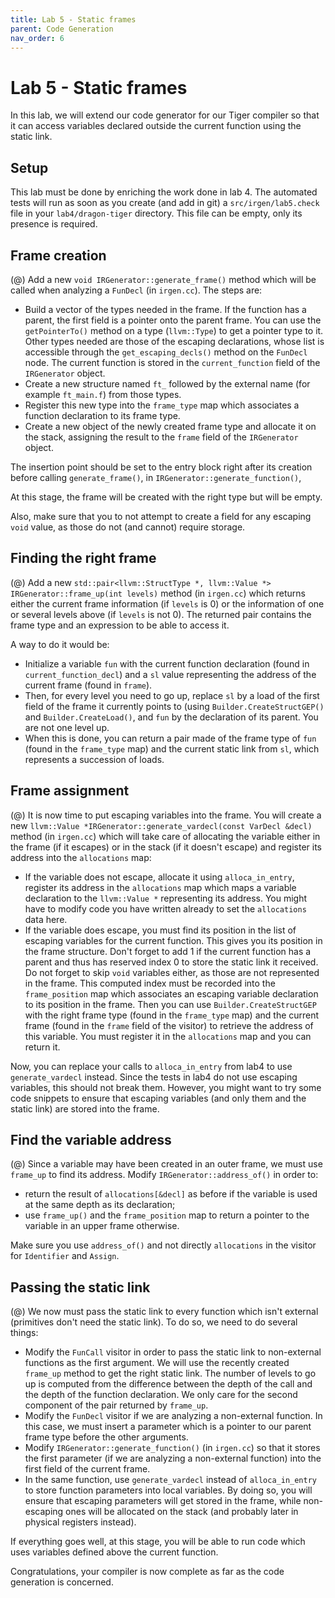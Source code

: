 ```yaml
---
title: Lab 5 - Static frames
parent: Code Generation
nav_order: 6
---
```

# Lab 5 - Static frames

In this lab, we will extend our code generator for our
Tiger compiler so that it can access variables declared
outside the current function using the static link.

Setup
-----

This lab must be done by enriching the work done in lab 4. The automated
tests will run as soon as you create (and add in git) a `src/irgen/lab5.check`
file in your `lab4/dragon-tiger` directory. This file can be empty, only
its presence is required.

Frame creation
--------------

(@) Add a new `void IRGenerator::generate_frame()` method which will
be called when analyzing a `FunDecl` (in `irgen.cc`). The steps are:

- Build a vector of the types needed in the frame. If the function has a parent,
  the first field is a pointer onto the parent frame. You can use the `getPointerTo()`
  method on a type (`llvm::Type`) to get a pointer type to it. Other types needed are those
  of the escaping declarations, whose list is accessible through the
  `get_escaping_decls()` method on the `FunDecl` node. The current function is
  stored in the `current_function` field of the `IRGenerator` object.
- Create a new structure named `ft_` followed by the external name (for example
`ft_main.f`) from those types.
- Register this new type into the `frame_type` map which associates a function
  declaration to its frame type.
- Create a new object of the newly created frame type and allocate it on the
  stack, assigning the result to the `frame` field of the `IRGenerator` object.

The insertion point should be set to the entry block right after its creation
before calling `generate_frame()`, in `IRGenerator::generate_function()`,

At this stage, the frame will be created with the right type but will be
empty.

Also, make sure that you to not attempt to create a field for any escaping
`void` value, as those do not (and cannot) require storage.

Finding the right frame
-----------------------

(@) Add a new `std::pair<llvm::StructType *, llvm::Value *> IRGenerator::frame_up(int levels)`
method (in `irgen.cc`) which returns either the current frame information (if `levels` is 0)
or the information of one or several levels above (if `levels` is not 0). The returned pair
contains the frame type and an expression to be able to access it.

A way to do it would be:

- Initialize a variable `fun` with the current function declaration (found in
  `current_function_decl`) and a `sl` value representing the address of the
  current frame (found in `frame`).
- Then, for every level you need to go up, replace `sl` by a load of the
  first field of the frame it currently points to (using `Builder.CreateStructGEP()`
  and `Builder.CreateLoad()`, and `fun` by the declaration of its parent. You
  are not one level up.
- When this is done, you can return a pair made of the frame type of `fun`
  (found in the `frame_type` map) and the current static link from `sl`, which represents
  a succession of loads.

Frame assignment
----------------

(@) It is now time to put escaping variables into the frame. You will
create a new `llvm::Value *IRGenerator::generate_vardecl(const VarDecl &decl)`
method (in `irgen.cc`) which will take care of allocating the variable
either in the frame (if it escapes) or in the stack (if it doesn't escape)
and register its address into the `allocations` map:

- If the variable does not escape, allocate it using `alloca_in_entry`,
  register its address in the `allocations` map which maps a variable
  declaration to the `llvm::Value *` representing its address. You might
  have to modify code you have written already to set the `allocations`
  data here.
- If the variable does escape, you must find its position in the list
  of escaping variables for the current function. This gives you its
  position in the frame structure. Don't forget to add 1 if the current
  function has a parent and thus has reserved index 0 to store the static
  link it received. Do not forget to skip `void` variables either, as those
  are not represented in the frame. This computed index must be recorded
  into the `frame_position` map which associates an escaping variable
  declaration to its position in the frame. Then you can use
  `Builder.CreateStructGEP` with the right frame type (found
  in the `frame_type` map) and the current frame
  (found in the `frame` field of the visitor) to retrieve the address
  of this variable. You must register it in the `allocations` map and
  you can return it.

Now, you can replace your calls to `alloca_in_entry` from lab4 to use
`generate_vardecl` instead. Since the tests in lab4 do not use escaping
variables, this should not break them. However, you might want to
try some code snippets to ensure that escaping variables (and only
them and the static link) are stored into the frame.

Find the variable address
-------------------------

(@) Since a variable may have been created in an outer frame, we must
    use `frame_up` to find its address. Modify `IRGenerator::address_of()`
    in order to:

- return the result of `allocations[&decl]` as before if the variable is used
  at the same depth as its declaration;
- use `frame_up()` and the `frame_position` map to return a pointer to the
  variable in an upper frame otherwise.

Make sure you use `address_of()` and not directly `allocations` in the
visitor for `Identifier` and `Assign`.

Passing the static link
-----------------------

(@) We now must pass the static link to every function which isn't external (primitives
don't need the static link). To do so, we need to do several things:

- Modify the `FunCall` visitor in order to pass the static link to non-external functions as
  the first argument. We will use the recently created `frame_up` method to get the
  right static link. The number of levels to go up is computed from the difference between
  the depth of the call and the depth of the function declaration. We only care for
  the second component of the pair returned by `frame_up`.
- Modify the `FunDecl` visitor if we are analyzing a non-external function. In this
  case, we must insert a parameter which is a pointer to our parent frame type
  before the other arguments.
- Modify `IRGenerator::generate_function()` (in `irgen.cc`) so that it stores the
  first parameter (if we are analyzing a non-external function) into the first
  field of the current frame.
- In the same function, use `generate_vardecl` instead of `alloca_in_entry` to
  store function parameters into local variables. By doing so, you will ensure
  that escaping parameters will get stored in the frame, while non-escaping ones
  will be allocated on the stack (and probably later in physical registers instead).

If everything goes well, at this stage, you will be able to run code which uses
variables defined above the current function.

Congratulations, your compiler is now complete as far as the code generation is
concerned.
